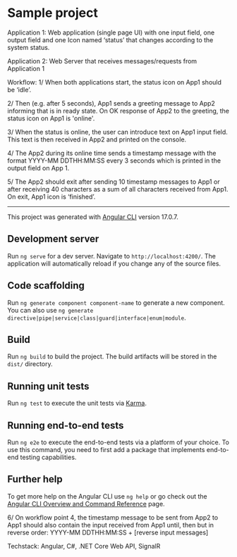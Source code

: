 # Sample project

Application 1: Web application (single page UI) with one input field, one
output field and one Icon named ‘status’ that changes according to the system
status.

Application 2: Web Server that receives messages/requests from Application 1


Workflow:
1/ When both applications start, the status icon on App1 should be ‘idle’.

2/ Then (e.g. after 5 seconds), App1 sends a greeting message to App2 informing that
is in ready state. On OK response of App2 to the greeting, the status icon on App1 is
'online'.

3/ When the status is online, the user can introduce text on App1 input field. This text
is then received in App2 and printed on the console.

4/ The App2 during its online time sends a timestamp message with the format
YYYY-MM DDTHH:MM:SS every 3 seconds which is printed in the output field on App 1.

5/ The App2 should exit after sending 10 timestamp messages to App1 or after
receiving 40 characters as a sum of all characters received from App1. On exit,
App1 icon is ‘finished’.

--------------------------------------------------------------------------------------------------------------

This project was generated with [Angular CLI](https://github.com/angular/angular-cli) version 17.0.7.

## Development server

Run `ng serve` for a dev server. Navigate to `http://localhost:4200/`. The application will automatically reload if you change any of the source files.

## Code scaffolding

Run `ng generate component component-name` to generate a new component. You can also use `ng generate directive|pipe|service|class|guard|interface|enum|module`.

## Build

Run `ng build` to build the project. The build artifacts will be stored in the `dist/` directory.

## Running unit tests

Run `ng test` to execute the unit tests via [Karma](https://karma-runner.github.io).

## Running end-to-end tests

Run `ng e2e` to execute the end-to-end tests via a platform of your choice. To use this command, you need to first add a package that implements end-to-end testing capabilities.

## Further help

To get more help on the Angular CLI use `ng help` or go check out the [Angular CLI Overview and Command Reference](https://angular.io/cli) page.




6/ On workflow point 4, the timestamp message to be sent from App2 to App1 should also contain the input received from App1 until, then but in reverse order: YYYY-MM DDTHH:MM:SS + [reverse input messages]

Techstack:
Angular, C#, .NET Core Web API, SignalR
